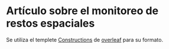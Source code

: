 # Artículo sobre el monitoreo de restos espaciales

Se utiliza el templete [Constructions](constructions.journals.hhu.de/) de [overleaf](https://www.overleaf.com/read/gvfsdkhrcsjg) para su formato.
